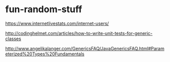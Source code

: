 # fun-random-stuff

https://www.internetlivestats.com/internet-users/

http://codinghelmet.com/articles/how-to-write-unit-tests-for-generic-classes

http://www.angelikalanger.com/GenericsFAQ/JavaGenericsFAQ.html#Parameterized%20Types%20Fundamentals

